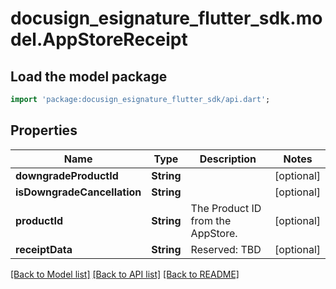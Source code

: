# docusign_esignature_flutter_sdk.model.AppStoreReceipt

## Load the model package
```dart
import 'package:docusign_esignature_flutter_sdk/api.dart';
```

## Properties
Name | Type | Description | Notes
------------ | ------------- | ------------- | -------------
**downgradeProductId** | **String** |  | [optional] 
**isDowngradeCancellation** | **String** |  | [optional] 
**productId** | **String** | The Product ID from the AppStore. | [optional] 
**receiptData** | **String** | Reserved: TBD | [optional] 

[[Back to Model list]](../README.md#documentation-for-models) [[Back to API list]](../README.md#documentation-for-api-endpoints) [[Back to README]](../README.md)


